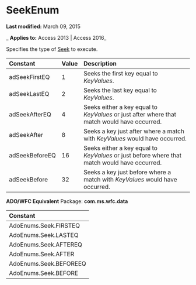 
# SeekEnum

 **Last modified:** March 09, 2015

 _ **Applies to:** Access 2013 | Access 2016_



Specifies the type of [Seek](cf0f133b-31f2-a2df-6cf3-1b5fa73b516c.md) to execute.


|**Constant**|**Value**|**Description**|
|:-----|:-----|:-----|
|adSeekFirstEQ|1|Seeks the first key equal to  _KeyValues_.|
|adSeekLastEQ|2|Seeks the last key equal to  _KeyValues_.|
|adSeekAfterEQ|4|Seeks either a key equal to  _KeyValues_ or just after where that match would have occurred.|
|adSeekAfter|8|Seeks a key just after where a match with  _KeyValues_ would have occurred.|
|adSeekBeforeEQ|16|Seeks either a key equal to  _KeyValues_ or just before where that match would have occurred.|
|adSeekBefore|32|Seeks a key just before where a match with  _KeyValues_ would have occurred.|
 **ADO/WFC Equivalent**
Package:  **com.ms.wfc.data**


|**Constant**|
|:-----|
|AdoEnums.Seek.FIRSTEQ|
|AdoEnums.Seek.LASTEQ|
|AdoEnums.Seek.AFTEREQ|
|AdoEnums.Seek.AFTER|
|AdoEnums.Seek.BEFOREEQ|
|AdoEnums.Seek.BEFORE|
